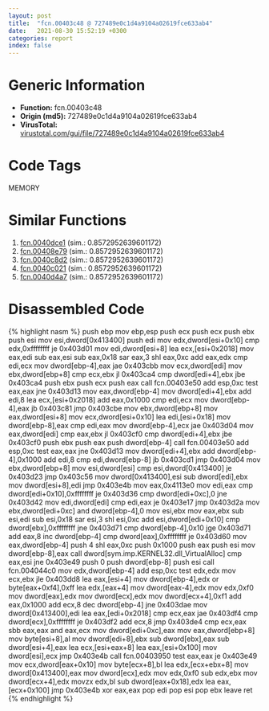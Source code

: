 ```yaml
---
layout: post
title:  "fcn.00403c48 @ 727489e0c1d4a9104a02619fce633ab4"
date:   2021-08-30 15:52:19 +0300
categories: report
index: false
---
```


# Generic Information
- **Function:** fcn.00403c48
- **Origin (md5):** 727489e0c1d4a9104a02619fce633ab4
- **VirusTotal:** [virustotal.com/gui/file/727489e0c1d4a9104a02619fce633ab4][virustotal_ref]

# Code Tags
<span class="tag" id="MEMORY">MEMORY</span>


# Similar Functions

1. [fcn.0040dce1][similar_1_ref] (sim.: 0.8572952639601172)
2. [fcn.00408e79][similar_2_ref] (sim.: 0.8572952639601172)
3. [fcn.0040c8d2][similar_3_ref] (sim.: 0.8572952639601172)
4. [fcn.0040c021][similar_4_ref] (sim.: 0.8572952639601172)
5. [fcn.0040d4a7][similar_5_ref] (sim.: 0.8572952639601172)


# Disassembled Code

{% highlight nasm %}
push ebp
mov ebp,esp
push ecx
push ecx
push ebx
push esi
mov esi,dword[0x413400]
push edi
mov edx,dword[esi+0x10]
cmp edx,0xffffffff
je 0x403d01
mov edi,dword[esi+8]
lea ecx,[esi+0x2018]
mov eax,edi
sub eax,esi
sub eax,0x18
sar eax,3
shl eax,0xc
add eax,edx
cmp edi,ecx
mov dword[ebp-4],eax
jae 0x403cbb
mov ecx,dword[edi]
mov ebx,dword[ebp+8]
cmp ecx,ebx
jl 0x403ca4
cmp dword[edi+4],ebx
jbe 0x403ca4
push ebx
push ecx
push eax
call fcn.00403e50
add esp,0xc
test eax,eax
jne 0x403d13
mov eax,dword[ebp-4]
mov dword[edi+4],ebx
add edi,8
lea ecx,[esi+0x2018]
add eax,0x1000
cmp edi,ecx
mov dword[ebp-4],eax
jb 0x403c81
jmp 0x403cbe
mov ebx,dword[ebp+8]
mov eax,dword[esi+8]
mov ecx,dword[esi+0x10]
lea edi,[esi+0x18]
mov dword[ebp-8],eax
cmp edi,eax
mov dword[ebp-4],ecx
jae 0x403d04
mov eax,dword[edi]
cmp eax,ebx
jl 0x403cf0
cmp dword[edi+4],ebx
jbe 0x403cf0
push ebx
push eax
push dword[ebp-4]
call fcn.00403e50
add esp,0xc
test eax,eax
jne 0x403d13
mov dword[edi+4],ebx
add dword[ebp-4],0x1000
add edi,8
cmp edi,dword[ebp-8]
jb 0x403cd1
jmp 0x403d04
mov ebx,dword[ebp+8]
mov esi,dword[esi]
cmp esi,dword[0x413400]
je 0x403d23
jmp 0x403c56
mov dword[0x413400],esi
sub dword[edi],ebx
mov dword[esi+8],edi
jmp 0x403e4b
mov eax,0x4113e0
mov edi,eax
cmp dword[edi+0x10],0xffffffff
je 0x403d36
cmp dword[edi+0xc],0
jne 0x403d42
mov edi,dword[edi]
cmp edi,eax
je 0x403e17
jmp 0x403d2a
mov ebx,dword[edi+0xc]
and dword[ebp-4],0
mov esi,ebx
mov eax,ebx
sub esi,edi
sub esi,0x18
sar esi,3
shl esi,0xc
add esi,dword[edi+0x10]
cmp dword[ebx],0xffffffff
jne 0x403d71
cmp dword[ebp-4],0x10
jge 0x403d71
add eax,8
inc dword[ebp-4]
cmp dword[eax],0xffffffff
je 0x403d60
mov eax,dword[ebp-4]
push 4
shl eax,0xc
push 0x1000
push eax
push esi
mov dword[ebp-8],eax
call dword[sym.imp.KERNEL32.dll_VirtualAlloc]
cmp eax,esi
jne 0x403e49
push 0
push dword[ebp-8]
push esi
call fcn.004044c0
mov edx,dword[ebp-4]
add esp,0xc
test edx,edx
mov ecx,ebx
jle 0x403dd8
lea eax,[esi+4]
mov dword[ebp-4],edx
or byte[eax+0xf4],0xff
lea edx,[eax+4]
mov dword[eax-4],edx
mov edx,0xf0
mov dword[eax],edx
mov dword[ecx],edx
mov dword[ecx+4],0xf1
add eax,0x1000
add ecx,8
dec dword[ebp-4]
jne 0x403dae
mov dword[0x413400],edi
lea eax,[edi+0x2018]
cmp ecx,eax
jae 0x403df4
cmp dword[ecx],0xffffffff
je 0x403df2
add ecx,8
jmp 0x403de4
cmp ecx,eax
sbb eax,eax
and eax,ecx
mov dword[edi+0xc],eax
mov eax,dword[ebp+8]
mov byte[esi+8],al
mov dword[edi+8],ebx
sub dword[ebx],eax
sub dword[esi+4],eax
lea ecx,[esi+eax+8]
lea eax,[esi+0x100]
mov dword[esi],ecx
jmp 0x403e4b
call fcn.00403950
test eax,eax
je 0x403e49
mov ecx,dword[eax+0x10]
mov byte[ecx+8],bl
lea edx,[ecx+ebx+8]
mov dword[0x413400],eax
mov dword[ecx],edx
mov edx,0xf0
sub edx,ebx
mov dword[ecx+4],edx
movzx edx,bl
sub dword[eax+0x18],edx
lea eax,[ecx+0x100]
jmp 0x403e4b
xor eax,eax
pop edi
pop esi
pop ebx
leave
ret
{% endhighlight %}


[similar_1_ref]: /report/fcn.0040dce1@883dfc165005908f8666e487fe529d8c
[similar_2_ref]: /report/fcn.00408e79@ed8dcc04880716413628e726708b2463
[similar_3_ref]: /report/fcn.0040c8d2@8fc4c3f3e7c00776ff0a71b75e93044b
[similar_4_ref]: /report/fcn.0040c021@4e7335a256154dbc07a5bd862e9622fe
[similar_5_ref]: /report/fcn.0040d4a7@cdfdff164543984ae016a2e81648bb4a
[virustotal_ref]: https://www.virustotal.com/gui/file/727489e0c1d4a9104a02619fce633ab4